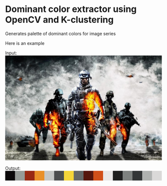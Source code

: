 # Dominant color extractor using OpenCV and K-clustering

Generates palette of dominant colors for image series

Here is an example

Input:
![Input](https://raw.githubusercontent.com/SergeyMakeev/DominantColorsExtractor/master/images/test.jpg)

Output:
![Input](https://raw.githubusercontent.com/SergeyMakeev/DominantColorsExtractor/master/final_palette.png)
